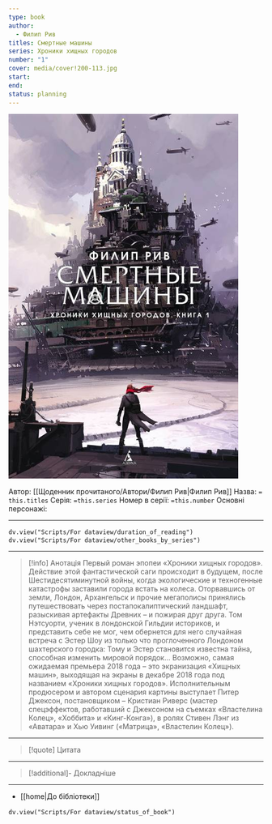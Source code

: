 ```yaml
---
type: book
author:
  - Филип Рив
titles: Смертные машины
series: Хроники хищных городов
number: "1"
cover: media/cover!200-113.jpg
start:
end:
status: planning
---
```

![cover|200](media/cover!200-113.jpg)

Автор: [[Щоденник прочитаного/Автори/Филип Рив|Филип Рив]]
Назва: `= this.titles`
Серія:  `=this.series`
Номер в серії: `=this.number`
Основні персонажі:

---
```dataviewjs
dv.view("Scripts/For dataview/duration_of_reading")
dv.view("Scripts/For dataview/other_books_by_series")
```

---
>[!info] Анотація
>Первый роман эпопеи «Хроники хищных городов». Действие этой фантастической саги происходит в будущем, после Шестидесятиминутной войны, когда экологические и техногенные катастрофы заставили города встать на колеса. Оторвавшись от земли, Лондон, Архангельск и прочие мегаполисы принялись путешествовать через постапокалиптический ландшафт, разыскивая артефакты Древних – и пожирая друг друга. Том Нэтсуорти, ученик в лондонской Гильдии историков, и представить себе не мог, чем обернется для него случайная встреча с Эстер Шоу из только что проглоченного Лондоном шахтерского городка: Тому и Эстер становится известна тайна, способная изменить мировой порядок…
Возможно, самая ожидаемая премьера 2018 года – это экранизация «Хищных машин», выходящая на экраны в декабре 2018 года под названием «Хроники хищных городов». Исполнительным продюсером и автором сценария картины выступает Питер Джексон, постановщиком – Кристиан Риверс (мастер спецэффектов, работавший с Джексоном на съемках «Властелина Колец», «Хоббита» и «Кинг-Конга»), в ролях Стивен Лэнг из «Аватара» и Хью Уивинг («Матрица», «Властелин Колец»).
___

>[!quote] Цитата

---
>[!additional]- Докладніше

---

- [[home|До бібліотеки]]

```dataviewjs
dv.view("Scripts/For dataview/status_of_book")
```